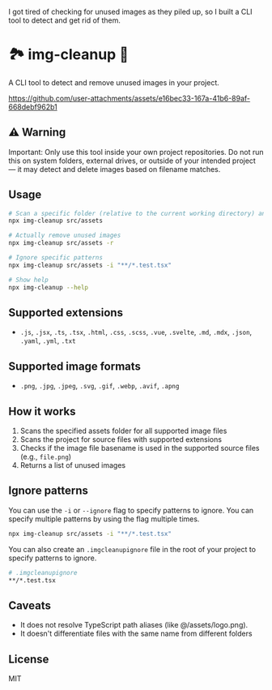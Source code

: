 I got tired of checking for unused images as they piled up, so I built a CLI tool to detect and get rid of them.

# 🏞️ img-cleanup 🧹

A CLI tool to detect and remove unused images in your project.


https://github.com/user-attachments/assets/e16bec33-167a-41b6-89af-668debf962b1


## ⚠️ Warning
Important:
Only use this tool inside your own project repositories.
Do not run this on system folders, external drives, or outside of your intended project —
it may detect and delete images based on filename matches.

## Usage

```bash
# Scan a specific folder (relative to the current working directory) and print unused images without deleting anything
npx img-cleanup src/assets

# Actually remove unused images
npx img-cleanup src/assets -r

# Ignore specific patterns
npx img-cleanup src/assets -i "**/*.test.tsx"

# Show help
npx img-cleanup --help
```

## Supported extensions

- `.js`, `.jsx`, `.ts`, `.tsx`, `.html`, `.css`, `.scss`, `.vue`, `.svelte`, `.md`, `.mdx`, `.json`, `.yaml`, `.yml`, `.txt`

## Supported image formats

- `.png`, `.jpg`, `.jpeg`, `.svg`, `.gif`, `.webp`, `.avif`, `.apng`

## How it works

1. Scans the specified assets folder for all supported image files
2. Scans the project for source files with supported extensions
3. Checks if the image file basename is used in the supported source files (e.g., `file.png`)
4. Returns a list of unused images

## Ignore patterns

You can use the `-i` or `--ignore` flag to specify patterns to ignore. You can specify multiple patterns by using the flag multiple times.

```bash
npx img-cleanup src/assets -i "**/*.test.tsx"
```

You can also create an `.imgcleanupignore` file in the root of your project to specify patterns to ignore.

```bash
# .imgcleanupignore
**/*.test.tsx
```

## Caveats

- It does not resolve TypeScript path aliases (like @/assets/logo.png).
- It doesn't differentiate files with the same name from different folders

## License

MIT
